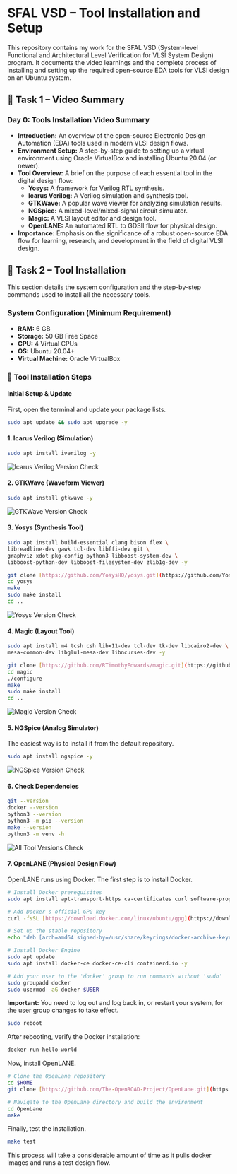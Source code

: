 # SFAL VSD – Tool Installation and Setup

This repository contains my work for the SFAL VSD (System-level Functional and Architectural Level Verification for VLSI System Design) program. It documents the video learnings and the complete process of installing and setting up the required open-source EDA tools for VLSI design on an Ubuntu system.

## 📌 Task 1 – Video Summary

### Day 0: Tools Installation Video Summary

* **Introduction:** An overview of the open-source Electronic Design Automation (EDA) tools used in modern VLSI design flows.
* **Environment Setup:** A step-by-step guide to setting up a virtual environment using Oracle VirtualBox and installing Ubuntu 20.04 (or newer).
* **Tool Overview:** A brief on the purpose of each essential tool in the digital design flow:
    * **Yosys:** A framework for Verilog RTL synthesis.
    * **Icarus Verilog:** A Verilog simulation and synthesis tool.
    * **GTKWave:** A popular wave viewer for analyzing simulation results.
    * **NGSpice:** A mixed-level/mixed-signal circuit simulator.
    * **Magic:** A VLSI layout editor and design tool.
    * **OpenLANE:** An automated RTL to GDSII flow for physical design.
* **Importance:** Emphasis on the significance of a robust open-source EDA flow for learning, research, and development in the field of digital VLSI design.

## 📌 Task 2 – Tool Installation

This section details the system configuration and the step-by-step commands used to install all the necessary tools.

### System Configuration (Minimum Requirement)

* **RAM:** 6 GB
* **Storage:** 50 GB Free Space
* **CPU:** 4 Virtual CPUs
* **OS:** Ubuntu 20.04+
* **Virtual Machine:** Oracle VirtualBox

### 🔧 Tool Installation Steps

#### **Initial Setup & Update**

First, open the terminal and update your package lists.

```bash
sudo apt update && sudo apt upgrade -y
```

#### **1. Icarus Verilog (Simulation)**

```bash
sudo apt install iverilog -y
```

![Icarus Verilog Version Check](images/iverilog.png)


#### **2. GTKWave (Waveform Viewer)**

```bash
sudo apt install gtkwave -y
```
![GTKWave Version Check](images/Gtkwave.png)

#### **3. Yosys (Synthesis Tool)**

```bash
sudo apt install build-essential clang bison flex \
libreadline-dev gawk tcl-dev libffi-dev git \
graphviz xdot pkg-config python3 libboost-system-dev \
libboost-python-dev libboost-filesystem-dev zlib1g-dev -y

git clone [https://github.com/YosysHQ/yosys.git](https://github.com/YosysHQ/yosys.git)
cd yosys
make
sudo make install
cd ..
```
![Yosys Version Check](images/yosys.png)

#### **4. Magic (Layout Tool)**

```bash
sudo apt install m4 tcsh csh libx11-dev tcl-dev tk-dev libcairo2-dev \
mesa-common-dev libglu1-mesa-dev libncurses-dev -y

git clone [https://github.com/RTimothyEdwards/magic.git](https://github.com/RTimothyEdwards/magic.git)
cd magic
./configure
make
sudo make install
cd ..
```
![Magic Version Check](images/magic.png)

#### **5. NGSpice (Analog Simulator)**

The easiest way is to install it from the default repository.

```bash
sudo apt install ngspice -y
```
![NGSpice Version Check](images/ngspice.png)

#### **6. Check Dependencies**
```bash
git --version
docker --version
python3 --version
python3 -m pip --version
make --version
python3 -m venv -h
```

![All Tool Versions Check](images/version_check.png)

#### **7. OpenLANE (Physical Design Flow)**

OpenLANE runs using Docker. The first step is to install Docker.

```bash
# Install Docker prerequisites
sudo apt install apt-transport-https ca-certificates curl software-properties-common -y

# Add Docker's official GPG key
curl -fsSL [https://download.docker.com/linux/ubuntu/gpg](https://download.docker.com/linux/ubuntu/gpg) | sudo gpg --dearmor -o /usr/share/keyrings/docker-archive-keyring.gpg

# Set up the stable repository
echo "deb [arch=amd64 signed-by=/usr/share/keyrings/docker-archive-keyring.gpg] [https://download.docker.com/linux/ubuntu](https://download.docker.com/linux/ubuntu) $(lsb_release -cs) stable" | sudo tee /etc/apt/sources.list.d/docker.list > /dev/null

# Install Docker Engine
sudo apt update
sudo apt install docker-ce docker-ce-cli containerd.io -y

# Add your user to the 'docker' group to run commands without 'sudo'
sudo groupadd docker
sudo usermod -aG docker $USER
```
**Important:** You need to log out and log back in, or restart your system, for the user group changes to take effect.
```bash
sudo reboot
```
After rebooting, verify the Docker installation:
```bash
docker run hello-world
```

Now, install OpenLANE.

```bash
# Clone the OpenLane repository
cd $HOME
git clone [https://github.com/The-OpenROAD-Project/OpenLane.git](https://github.com/The-OpenROAD-Project/OpenLane.git)

# Navigate to the OpenLane directory and build the environment
cd OpenLane
make
```
Finally, test the installation.
```bash
make test
```
This process will take a considerable amount of time as it pulls docker images and runs a test design flow.
